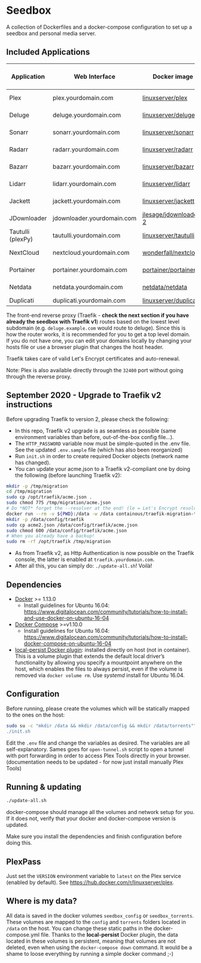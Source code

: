 # Seedbox

A collection of Dockerfiles and a docker-compose configuration to set up a
seedbox and personal media server.

## Included Applications

| Application          | Web Interface              | Docker image                                                           | Version (image tag) | Notes               |
-----------------------|----------------------------|------------------------------------------------------------------------|-------------------------|---------------------|
| Plex                 | plex.yourdomain.com        | [linuxserver/plex](https://hub.docker.com/r/linuxserver/plex)          | *latest*                | Media Streaming     |
| Deluge               | deluge.yourdomain.com      | [linuxserver/deluge](https://hub.docker.com/r/linuxserver/deluge)      | *latest*                | Torrents downloader |
| Sonarr               | sonarr.yourdomain.com      | [linuxserver/sonarr](https://hub.docker.com/r/linuxserver/sonarr)      | *preview*               | TV Shows monitor    |
| Radarr               | radarr.yourdomain.com      | [linuxserver/radarr](https://hub.docker.com/r/linuxserver/radarr)      | *latest*                | Movies monitor      |
| Bazarr               | bazarr.yourdomain.com      | [linuxserver/bazarr](https://hub.docker.com/r/linuxserver/bazarr)      | *latest*                | Subtitles monitor   |
| Lidarr               | lidarr.yourdomain.com      | [linuxserver/lidarr](https://hub.docker.com/r/linuxserver/lidarr)      | *preview*               | Music monitor       |
| Jackett              | jackett.yourdomain.com     | [linuxserver/jackett](https://hub.docker.com/r/linuxserver/jackett)    | *latest*                | Tracker indexer     |
| JDownloader          | jdownloader.yourdomain.com | [jlesage/jdownloader-2](https://hub.docker.com/r/jlesage/jdownloader-2)| *latest*                | Direct downloader   |
| Tautulli (plexPy)    | tautulli.yourdomain.com    | [linuxserver/tautulli](https://hub.docker.com/r/linuxserver/tautulli)  | *latest*                | Plex stats and admin|
| NextCloud            | nextcloud.yourdomain.com   | [wonderfall/nextcloud](https://hub.docker.com/r/wonderfall/nextcloud)  | *latest*                | Files management    |
| Portainer            | portainer.yourdomain.com   | [portainer/portainer](https://hub.docker.com/r/portainer/portainer)    | *latest*                | Container management|
| Netdata              | netdata.yourdomain.com     | [netdata/netdata](https://hub.docker.com/r/netdata/netdata)            | *latest*                | Server monitoring   |
| Duplicati            | duplicati.yourdomain.com   | [linuxserver/duplicati](https://hub.docker.com/r/linuxserver/duplicati)| *latest*                | Backups             |

The front-end reverse proxy (Traefik - **check the next section if you have already the seedbox with Traefik v1**) routes based on the lowest level subdomain
 (e.g. `deluge.example.com` would route to deluge). Since this is how the router
works, it is recommended for you to get a top level domain. If you do not have
one, you can edit your domains locally by changing your hosts file or use a
browser plugin that changes the host header.

Traefik takes care of valid Let's Encrypt certificates and auto-renewal.

Note: Plex is also available directly through the `32400` port without going
through the reverse proxy.

## September 2020 - Upgrade to Traefik v2 instructions

Before upgrading Traefik to version 2, please check the following:

- In this repo, Traefik v2 upgrade is as seamless as possible (same environment variables than before, out-of-the-box config file...).
- The ``HTTP_PASSWORD`` variable now must be simple-quoted in the .env file. See the updated ``.env.sample`` file (which has also been reorganized)
- Run ``init.sh`` in order to create required Docker objects (network name has changed).
- You can update your acme.json to a Traefik v2-compliant one by doing the following (before launching Traefik v2):

```sh
mkdir -p /tmp/migration
cd /tmp/migration
sudo cp /opt/traefik/acme.json .
sudo chmod 775 /tmp/migration/acme.json
# Do *NOT* forget the --resolver at the end! (le = Let's Encrypt resolver, see traefik/traefik.yml)
docker run --rm -v ${PWD}:/data -w /data containous/traefik-migration-tool acme -i acme.json -o acme2.json --resolver le
mkdir -p /data/config/traefik
sudo cp acme2.json /data/config/traefik/acme.json
sudo chmod 600 /data/config/traefik/acme.json
# When you already have a backup!
sudo rm -rf /opt/traefik /tmp/migration
```

- As from Traefik v2, as Http Authentication is now possible on the Traefik console, the latter is enabled at ``traefik.yourdomain.com``.
- After all this, you can simply do: ``./update-all.sh``! Voilà!

## Dependencies

- [Docker](https://github.com/docker/docker) >= 1.13.0
    + Install guidelines for Ubuntu 16.04: https://www.digitalocean.com/community/tutorials/how-to-install-and-use-docker-on-ubuntu-16-04
- [Docker Compose](https://github.com/docker/compose) >=v1.10.0
    + Install guidelines for Ubuntu 16.04: https://www.digitalocean.com/community/tutorials/how-to-install-docker-compose-on-ubuntu-16-04
- [local-persist Docker plugin](https://github.com/CWSpear/local-persist): installed directly on host (not in container). This is a volume plugin that extends the default local driver’s functionality by allowing you specify a mountpoint anywhere on the host, which enables the files to always persist, even if the volume is removed via `docker volume rm`. Use *systemd* install for Ubuntu 16.04.

## Configuration

Before running, please create the volumes which will be statically mapped to the ones on the host:

```sh
sudo su -c "mkdir /data && mkdir /data/config && mkdir /data/torrents""
./init.sh
```

Edit the `.env` file and change the variables as desired.
The variables are all self-explanatory.
Sames goes for `open-tunnel.sh` script to open a tunnel with port forwarding in order to access Plex Tools directly in your browser. (documentation needs to be updated - for now just install manually Plex Tools)

## Running & updating

```sh
./update-all.sh
```

docker-compose should manage all the volumes and network setup for you. If it
does not, verify that your docker and docker-compose version is updated.

Make sure you install the dependencies and finish configuration before doing
this.

## PlexPass

Just set the `VERSION` environment variable to `latest` on the Plex service (enabled by default).
See https://hub.docker.com/r/linuxserver/plex.

## Where is my data?

All data is saved in the docker volumes `seedbox_config` or
`seedbox_torrents`.
These volumes are mapped to the `config` and `torrents` folders located in `/data` on the host. You can change these static paths in the docker-compose.yml file.
Thanks to the **local-persist** Docker plugin, the data located in these volumes is persistent, meaning that volumes are not deleted, even when using the ```docker-compose down``` command. It would be a shame to loose everything by running a simple docker command ;-)

